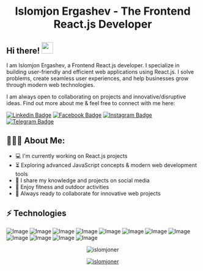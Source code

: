 <h1 align="center">Islomjon Ergashev - The Frontend React.js Developer</h1>

## Hi there! <img src="https://raw.githubusercontent.com/aemmadi/aemmadi/master/wave.gif" width="30px">

I am Islomjon Ergashev, a Frontend React.js developer. I specialize in building user-friendly and efficient web applications using React.js. I solve problems, create seamless user experiences, and help businesses grow through modern web technologies. </br>

I am always open to collaborating on projects and innovative/disruptive ideas. Find out more about me & feel free to connect with me here:

[![Linkedin Badge](https://img.shields.io/badge/-islomjon_ergashev-blue?style=flat-square&logo=Linkedin&logoColor=white&link=https://www.linkedin.com/in/islomjon-ergashev/)](https://www.linkedin.com/in/islomjon-ergashev/)
[![Facebook Badge](https://img.shields.io/badge/-Islomjon_Ergashev-3b5998?style=flat-square&labelColor=3b5998&logo=facebook&logoColor=white&link=https://www.facebook.com/islomjon.ergashev/)](https://www.facebook.com/islomjon.ergashev/)
[![Instagram Badge](https://img.shields.io/badge/-@islomjon_ergashev_-D7008A?style=flat-square&labelColor=D7008A&logo=Instagram&logoColor=white&link=https://www.instagram.com/islomjon_ergashev_/)](https://www.instagram.com/islomjon_ergashev_/)
[![Telegram Badge](https://img.shields.io/badge/@islomjon_ergashev-2CA5E0?style=flat-square&logo=telegram&logoColor=white&link=https://t.me/islomjon_ergashev)](https://t.me/islomjon_ergashev)

<h2 align="left">👨🏻‍💻 About Me:</h2>

- :computer: I'm currently working on React.js projects
- :hourglass_flowing_sand: Exploring advanced JavaScript concepts & modern web development tools
- :triangular_flag_on_post: I share my knowledge and projects on social media
- :muscle: Enjoy fitness and outdoor activities
- :rocket: Always ready to collaborate for innovative web projects

## ⚡ Technologies

![Image](https://img.shields.io/badge/React-20232A?style=for-the-badge&logo=react&logoColor=61DAFB)
![Image](https://img.shields.io/badge/JavaScript-323330?style=for-the-badge&logo=javascript&logoColor=F7DF1E)
![Image](https://img.shields.io/badge/TypeScript-007ACC?style=for-the-badge&logo=typescript&logoColor=white)
![Image](https://img.shields.io/badge/HTML5-E34F26?style=for-the-badge&logo=html5&logoColor=white)
![Image](https://img.shields.io/badge/CSS3-1572B6?style=for-the-badge&logo=css3&logoColor=white)
![Image](https://img.shields.io/badge/Tailwind_CSS-38B2AC?style=for-the-badge&logo=tailwind-css&logoColor=white)
![Image](https://img.shields.io/badge/Bootstrap-563D7C?style=for-the-badge&logo=bootstrap&logoColor=white)
![Image](https://img.shields.io/badge/Redux-764ABC?style=for-the-badge&logo=redux&logoColor=white)
![Image](https://img.shields.io/badge/Figma-F24E1E?style=for-the-badge&logo=figma&logoColor=white)
![Image](https://img.shields.io/badge/Git-F05032?style=for-the-badge&logo=git&logoColor=white)
![Image](https://img.shields.io/badge/GitHub-181717?style=for-the-badge&logo=github&logoColor=white)
![Image](https://img.shields.io/badge/Docker-2CA5E0?style=for-the-badge&logo=docker&logoColor=white)

<p align="center"> <img src="https://github-readme-stats.vercel.app/api?username=islomjoner&show_icons=true&theme=gotham" alt="islomjoner" />

<p align="center"> <a href="https://github.com/ryo-ma/github-profile-trophy"><img src="https://github-profile-trophy.vercel.app/?username=islomjoner&theme=onestar&row=1&margin-w=15&margin-h=15&no-bg=true" alt="islomjoner" /></a> </p>
